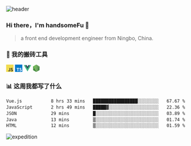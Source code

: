 ![header](https://raw.githubusercontent.com/fzq1998/fzq1998/master/header.png)

### Hi there，I'm handsomeFu 👋

> a front end development engineer from Ningbo, China.

### 🔧 我的搬砖工具
<code><img height="20" src="https://raw.githubusercontent.com/github/explore/80688e429a7d4ef2fca1e82350fe8e3517d3494d/topics/javascript/javascript.png" alt="javascript"></code>
<code><img height="20" src="https://raw.githubusercontent.com/github/explore/80688e429a7d4ef2fca1e82350fe8e3517d3494d/topics/typescript/typescript.png" alt="typescript"></code>
<code><img height="20" src="https://raw.githubusercontent.com/github/explore/80688e429a7d4ef2fca1e82350fe8e3517d3494d/topics/vue/vue.png" alt="vue"></code>
<code><img height="20" src="https://raw.githubusercontent.com/github/explore/80688e429a7d4ef2fca1e82350fe8e3517d3494d/topics/nodejs/nodejs.png" alt="nodejs"></code>



### 📊 这周我都写了什么
<!--START_SECTION:waka-->

```txt
Vue.js           8 hrs 33 mins   █████████████████░░░░░░░░   67.67 %
JavaScript       2 hrs 49 mins   █████▓░░░░░░░░░░░░░░░░░░░   22.36 %
JSON             29 mins         █░░░░░░░░░░░░░░░░░░░░░░░░   03.89 %
Java             13 mins         ▒░░░░░░░░░░░░░░░░░░░░░░░░   01.74 %
HTML             12 mins         ▒░░░░░░░░░░░░░░░░░░░░░░░░   01.59 %
```

<!--END_SECTION:waka-->


![expedition](https://raw.githubusercontent.com/fzq1998/fzq1998/master/expedition.gif)


